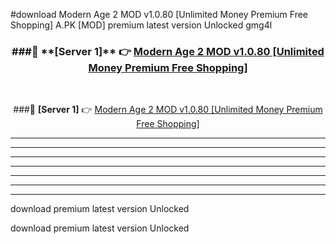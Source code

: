 #download Modern Age 2 MOD v1.0.80 [Unlimited Money Premium Free Shopping]  A.PK [MOD] premium latest version Unlocked gmg4l 



<div align="center">
<h3>###🔹 **[Server 1]** 👉 <a href="https://download1apk.web.app/">Modern Age 2 MOD v1.0.80 [Unlimited Money Premium Free Shopping] </a></h3><br>


###🔹 **[Server 1]** 👉 <a href="https://download1apk.web.app/">Modern Age 2 MOD v1.0.80 [Unlimited Money Premium Free Shopping] </a></h3>
</div>



----------------------------------------------------------

----------------------------------------------------------

----------------------------------------------------------

----------------------------------------------------------

----------------------------------------------------------

----------------------------------------------------------

----------------------------------------------------------

download premium latest version Unlocked

download premium latest version Unlocked
